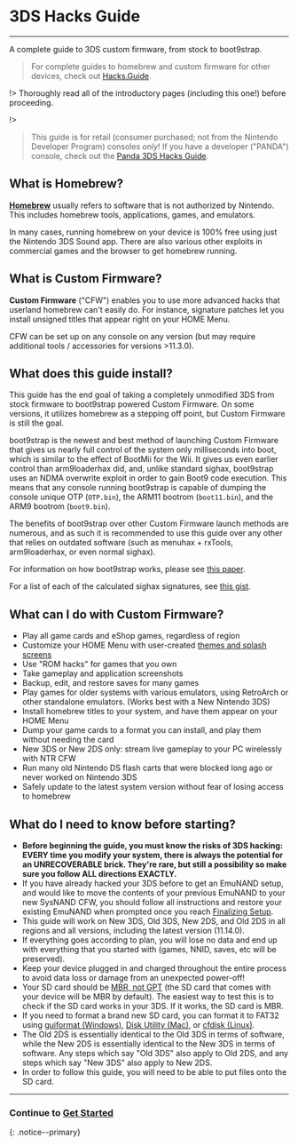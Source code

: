 # 3DS Hacks Guide
---
A complete guide to 3DS custom firmware, from stock to boot9strap.

> For complete guides to homebrew and custom firmware for other devices, check out [Hacks.Guide](https://hacks.guide).

!> Thoroughly read all of the introductory pages (including this one!) before proceeding.

!> 
> This guide is for retail (consumer purchased; not from the Nintendo Developer Program) consoles _only_!
> If you have a developer ("PANDA") console, check out the [Panda 3DS Hacks Guide](https://panda.hacks.guide).



## What is Homebrew?

[**Homebrew**](https://en.wikipedia.org/wiki/List_of_homebrew_video_games) usually refers to software that is not authorized by Nintendo. This includes homebrew tools, applications, games, and emulators.

In many cases, running homebrew on your device is 100% free using just the Nintendo 3DS Sound app. There are also various other exploits in commercial games and the browser to get homebrew running.

## What is Custom Firmware?

**Custom Firmware** ("CFW") enables you to use more advanced hacks that userland homebrew can't easily do. For instance, signature patches let you install unsigned titles that appear right on your HOME Menu.

CFW can be set up on any console on any version (but may require additional tools / accessories for versions >11.3.0).

## What does this guide install?

This guide has the end goal of taking a completely unmodified 3DS from stock
firmware to boot9strap powered Custom Firmware. On some versions, it utilizes homebrew as a stepping off point, but Custom Firmware is still the goal.

boot9strap is the newest and best method of launching Custom Firmware that gives us nearly full control of the system only milliseconds into boot, which is similar to the effect of BootMii for the Wii. It gives us even earlier control than arm9loaderhax did, and, unlike standard sighax, boot9strap uses an NDMA overwrite exploit in order to gain Boot9 code execution. This means that any console running boot9strap is capable of dumping the console unique OTP (`OTP.bin`), the ARM11 bootrom (`boot11.bin`), and the ARM9 bootrom (`boot9.bin`).

The benefits of boot9strap over other Custom Firmware launch methods are numerous, and as such it is recommended to use this guide over any other that relies on outdated software (such as menuhax + rxTools, arm9loaderhax, or even normal sighax).

For information on how boot9strap works, please see [this paper](https://arxiv.org/abs/1802.00359).

For a list of each of the calculated sighax signatures, see [this gist](https://gist.github.com/SciresM/cdd2266efb80175d37eabbe86f9d8c52).

## What can I do with Custom Firmware?

+ Play all game cards and eShop games, regardless of region
+ Customize your HOME Menu with user-created [themes and splash screens](https://themeplaza.art/)
+ Use "ROM hacks" for games that you own
+ Take gameplay and application screenshots
+ Backup, edit, and restore saves for many games
+ Play games for older systems with various emulators, using RetroArch or other standalone emulators. (Works best with a New Nintendo 3DS)
+ Install homebrew titles to your system, and have them appear on your HOME Menu
+ Dump your game cards to a format you can install, and play them without needing the card
+ New 3DS or New 2DS only: stream live gameplay to your PC wirelessly with NTR CFW
+ Run many old Nintendo DS flash carts that were blocked long ago or never worked on Nintendo 3DS
+ Safely update to the latest system version without fear of losing access to homebrew

## What do I need to know before starting?

+ **Before beginning the guide, you must know the risks of 3DS hacking: EVERY time you modify your system, there is always the potential for an UNRECOVERABLE brick. They're rare, but still a possibility so make sure you follow ALL directions EXACTLY.**
+ If you have already hacked your 3DS before to get an EmuNAND setup, and would like to move the contents of your previous EmuNAND to your new SysNAND CFW, you should follow all instructions and restore your existing EmuNAND when prompted once you reach [Finalizing Setup](finalizing-setup).
+ This guide will work on New 3DS, Old 3DS, New 2DS, and Old 2DS in all regions and all versions, including the latest version (11.14.0).
+ If everything goes according to plan, you will lose no data and end up with everything that you started with (games, NNID, saves, etc will be preserved).
+ Keep your device plugged in and charged throughout the entire process to avoid data loss or damage from an unexpected power-off!
+ Your SD card should be [MBR, not GPT](http://www.howtogeek.com/245610/) (the SD card that comes with your device will be MBR by default). The easiest way to test this is to check if the SD card works in your 3DS. If it works, the SD card is MBR.
+ If you need to format a brand new SD card, you can format it to FAT32 using [guiformat (Windows)](formatting-sd-(windows)), [Disk Utility (Mac)](formatting-sd-(mac)), or [cfdisk (Linux)](formatting-sd-(linux)).
+ The Old 2DS is essentially identical to the Old 3DS in terms of software, while the New 2DS is essentially identical to the New 3DS in terms of software. Any steps which say "Old 3DS" also apply to Old 2DS, and any steps which say "New 3DS" also apply to New 2DS.
+ In order to follow this guide, you will need to be able to put files onto the SD card.

___

### Continue to [Get Started](get-started)
{: .notice--primary}
